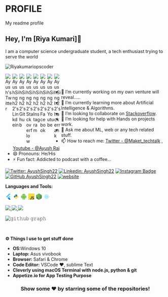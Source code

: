 # PROFILE
My readme profile
## Hey, I'm [Riya Kumari]👋
I am a computer science undergraduate student, a tech enthusiast trying to serve the world


<p align="left"> <img src="https://komarev.com/ghpvc/?username=Riyakumariopscoder&label=Profile views&color=green&style=plastic" alt="Riyakumariopscoder" /> </p>
<a href="https://twitter.com/market_techtalk">
  <img align="left" alt="Ayush's Twitter" width="22px" src="https://cdn.jsdelivr.net/npm/simple-icons@v3/icons/twitter.svg" />
</a>
<a href="https://www.linkedin.com/in/ayushrajtech/">
  <img align="left" alt="AyushSingh22's Linkdein" width="22px" src="https://cdn.jsdelivr.net/npm/simple-icons@v3/icons/linkedin.svg" />
</a>
<a href="https://github.com/AyushSingh22/">
  <img align="left" alt="AyushSingh22's Github" width="22px" src="https://cdn.jsdelivr.net/npm/simple-icons@v3/icons/github.svg" />
</a>
<a href="https://stackoverflow.com/users/16567437/ayush-raj">
  <img align="left" alt="AyushSingh22's Stackoverflow" width="22px" src="https://cdn.jsdelivr.net/npm/simple-icons@v3/icons/stackoverflow.svg" />
</a>
<a href="https://www.instagram.com/ayush_singh__22/">
  <img align="left" alt="AyushSingh22's Instagram" width="22px" src="https://cdn.jsdelivr.net/npm/simple-icons@v3/icons/instagram.svg" />
</a>
<a href="https://www.facebook.com/coderavinash/">
  <img align="left" alt="AyushSingh22's Facebook" width="22px" src="https://cdn.jsdelivr.net/npm/simple-icons@v3/icons/facebook.svg" />
</a>
<a href="https://www.youtube.com/channel/UCrsaXuRFNGTB8LYqwYFlICA">
  <img align="left" alt="AyushSingh22's Youtube" width="22px" src="https://cdn.jsdelivr.net/npm/simple-icons@v3/icons/youtube.svg" />
</a>
<a href="https://www.hackerrank.com/ayushraj22102001">
  <img align="left" alt="AyushSingh22's hackerrank" width="22px" src="https://cdn.jsdelivr.net/npm/simple-icons@v3/icons/hackerrank.svg" />
</a>
<br/>
<br/>


- 🔭 I’m currently working on my own venture will reveal.....
- 🌱 I’m currently learning more about Artificial Intelligence & Algorithms.
- 👯 I’m looking to collaborate on [Stackoverflow](https://stackoverflow.com/users/16567437/ayush-raj).
- 🤔 I’m looking for help with Hands on projects work.
- 💬 Ask me about ML, web or any tech related stuff.
- 📫 How to reach me: [Twitter - @Maket_techtalk](https://twitter.com/market_techtalk) , [Youtube - @Ayush Raj](https://www.youtube.com/channel/UCrsaXuRFNGTB8LYqwYFlICA)
- 😄 Pronouns: He/His  
- ⚡ Fun fact: Addicted to podcast with a coffee...
           
 
[![Twitter: AyushSingh22](https://img.shields.io/twitter/follow/Market_techtalk?style=social)](https://twitter.com/Market_techtalk)
[![Linkedin: AyushSingh22](https://img.shields.io/badge/-AyushSingh22-blue?style=flat-square&logo=Linkedin&logoColor=white&link=https://www.linkedin.com/in/ayushrajtech/)](https://www.linkedin.com/in/ayushrajtech/)
[![Instagram Badge](https://img.shields.io/badge/-Instagram-e4405f?style=flat-square&logo=Instagram&logoColor=white)](https://www.instagram.com/ayush_singh__22/) 
[![GitHub AyushSingh22](https://img.shields.io/github/followers/AyushSingh22?label=follow&style=social)](https://github.com/AyushSingh22)
[![website](https://img.shields.io/badge/Portfolio-Ayushraj.tech-2648ff?style=flat-square&logo=google-chrome)](https://ayushsingh22.github.io/portfolio/)

**Languages and Tools:**  

<code><img height="20" src="https://raw.githubusercontent.com/github/explore/80688e429a7d4ef2fca1e82350fe8e3517d3494d/topics/flutter/flutter.png"></code>
<code><img height="20" src="https://raw.githubusercontent.com/github/explore/80688e429a7d4ef2fca1e82350fe8e3517d3494d/topics/python/python.png"></code>
<code><img height="20" src="https://raw.githubusercontent.com/github/explore/80688e429a7d4ef2fca1e82350fe8e3517d3494d/topics/android/android.png"></code>
<code><img height="20" src="https://raw.githubusercontent.com/github/explore/80688e429a7d4ef2fca1e82350fe8e3517d3494d/topics/javascript/javascript.png"></code>
<code><img height="20" src="https://raw.githubusercontent.com/github/explore/80688e429a7d4ef2fca1e82350fe8e3517d3494d/topics/nodejs/nodejs.png"></code>
<code><img height="20" src="https://raw.githubusercontent.com/github/explore/80688e429a7d4ef2fca1e82350fe8e3517d3494d/topics/react/react.png"></code>   

<a href="https://github.com/AyushSingh22">
 <img height="111em" src="https://github-readme-stats.vercel.app/api?username=AyushSingh22&show_icons=true&hide_border=true" />
<img height="111em" src="https://github-readme-stats.vercel.app/api/top-langs/?username=AyushSingh22&exclude_repo=KNN-Image-Classification&show_icons=true&hide_border=true&layout=compact&langs_count=6"/>
<img height="111em" src="https://github-readme-streak-stats.herokuapp.com/?user=AyushSingh22&show_icons=true&hide_border=true&layout=compact&langs_count=6" />
</a>


<br>

![𝚐𝚒𝚝𝚑𝚞𝚋 𝚐𝚛𝚊𝚙𝚑](https://activity-graph.herokuapp.com/graph?username=Riyakumari-ops-coder&theme=react-dark&hide_border=true&area=true)

<!-- Don't Run Contribution Graph(Generate Snake) Action on your default Branch-->

<!-- Don't Run Contribution Graph(Generate Snake) Action on your default Branch -->
<br/>


  <b>⚙️ Things I use to get stuff done</b></summary>
  	<ul>
  	    <li><b>OS:</b>Windows 10</li>
	    <li><b>Laptop: </b> Asus vivobook</li>
  	    <li><b>Browser: </b> Safari & Chrome</li>
	    <li><b>Code Editor:</b> VSCode ❤, sublime Text</li>
            <li><b>Cleverly using macOS Terminal with node.js, python & git</li>
		<li><b>Appetize.io for App Testing Purpose</li>
	</ul>	

<div align="center">

### Show some ❤️ by starring some of the repositories!

</div>

